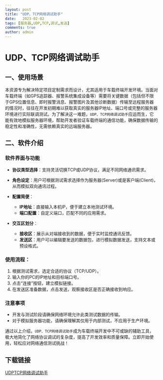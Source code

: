 ```yaml
---
layout: post
title: "UDP、TCP网络调试助手"
date:   2023-02-02
tags: [服务器,UDP,TCP,调试,发送]
comments: true
author: admin
---
```

# UDP、TCP网络调试助手

## 一、使用场景

本资源专为解决特定项目定制需求而设计，尤其适用于车载终端开发环境。当面对车载终端（如GPS追踪器、报警系统集成设备等）需要将关键数据（包括但不限于GPS位置信息、即时报警消息、报警图片及其他诊断数据）传输至远程服务器的情况时，往往在开发初期难以获取真实的服务器IP地址、端口号或完整的服务器环境进行实际联调测试。为了解决这一难题，`UDP、TCP网络调试助手`应运而生，它能有效地模拟服务器环境，帮助开发者验证车载终端的通信功能，确保数据传输的稳定性和准确性，无需依赖真实的远端服务器。

## 二、软件介绍

### 软件界面与功能

- **协议类型选择**：支持灵活切换TCP或UDP协议，满足不同网络通讯需求。
  
- **角色设定**：用户可根据测试需求选择作为服务器(Server)或是客户端(Client)，从而模拟双向通讯过程。
  
- **配置简便**：
  - **IP地址**：直接输入本机IP，便于建立本地测试环境。
  - **端口配置**：自定义端口，匹配不同的应用需求。
  
- **交互区划分**：
  - **接收区**：展示从对端接收到的数据，便于实时监控通讯反馈。
  - **发送区**：用户可以编辑要发送的数据包，进行模拟数据发送，支持文本或预设格式。

### 使用流程：

1. 根据测试需求，选定合适的协议（TCP/UDP）。
2. 输入你的PC的IP地址和目标端口号。
3. 点击“连接”按钮，建立模拟链接。
4. 在发送区准备数据，点击发送，观察接收区是否正确接收到响应。

### 注意事项

- 开发与测试阶段请确保网络环境允许此类测试数据的传输。
- 对于模拟服务器功能，请确保理解其仅用于内部测试，不应用于生产环境。

通过以上介绍，`UDP、TCP网络调试助手`成为车载终端开发中不可或缺的辅助工具，极大地简化了网络协议调试的复杂度，提高了开发效率和质量保障。立即开始使用，轻松应对网络通信测试挑战！

## 下载链接

[UDPTCP网络调试助手](https://pan.quark.cn/s/4eaacfb4e81b)